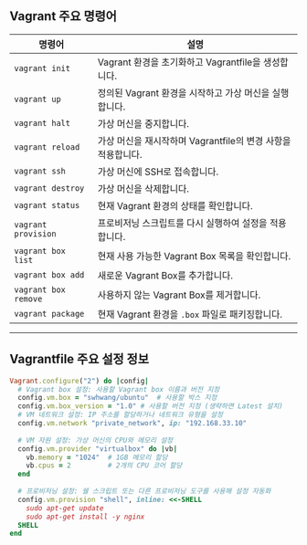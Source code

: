 ## Vagrant 주요 명령어

| 명령어                | 설명                                                                  |
|-----------------------|-----------------------------------------------------------------------|
| `vagrant init`        | Vagrant 환경을 초기화하고 Vagrantfile을 생성합니다.                     |
| `vagrant up`          | 정의된 Vagrant 환경을 시작하고 가상 머신을 실행합니다.                  |
| `vagrant halt`        | 가상 머신을 중지합니다.                                                |
| `vagrant reload`      | 가상 머신을 재시작하며 Vagrantfile의 변경 사항을 적용합니다.           |
| `vagrant ssh`         | 가상 머신에 SSH로 접속합니다.                                         |
| `vagrant destroy`     | 가상 머신을 삭제합니다.                                                |
| `vagrant status`      | 현재 Vagrant 환경의 상태를 확인합니다.                                |
| `vagrant provision`   | 프로비저닝 스크립트를 다시 실행하여 설정을 적용합니다.                |
| `vagrant box list`    | 현재 사용 가능한 Vagrant Box 목록을 확인합니다.                        |
| `vagrant box add`     | 새로운 Vagrant Box를 추가합니다.                                       |
| `vagrant box remove`  | 사용하지 않는 Vagrant Box를 제거합니다.                                |
| `vagrant package`     | 현재 Vagrant 환경을 `.box` 파일로 패키징합니다.                        |

---

## Vagrantfile 주요 설정 정보

```ruby
Vagrant.configure("2") do |config|
  # Vagrant box 설정: 사용할 Vagrant box 이름과 버전 지정
  config.vm.box = "swhwang/ubuntu"  # 사용할 박스 지정
  config.vm.box_version = "1.0" # 사용할 버전 지정 (생략하면 Latest 설치)
  # VM 네트워크 설정: IP 주소를 할당하거나 네트워크 유형을 설정
  config.vm.network "private_network", ip: "192.168.33.10"
  
  # VM 자원 설정: 가상 머신의 CPU와 메모리 설정
  config.vm.provider "virtualbox" do |vb|
    vb.memory = "1024"  # 1GB 메모리 할당
    vb.cpus = 2         # 2개의 CPU 코어 할당
  end
  
  # 프로비저닝 설정: 쉘 스크립트 또는 다른 프로비저닝 도구를 사용해 설정 자동화
  config.vm.provision "shell", inline: <<-SHELL
    sudo apt-get update
    sudo apt-get install -y nginx
  SHELL
end